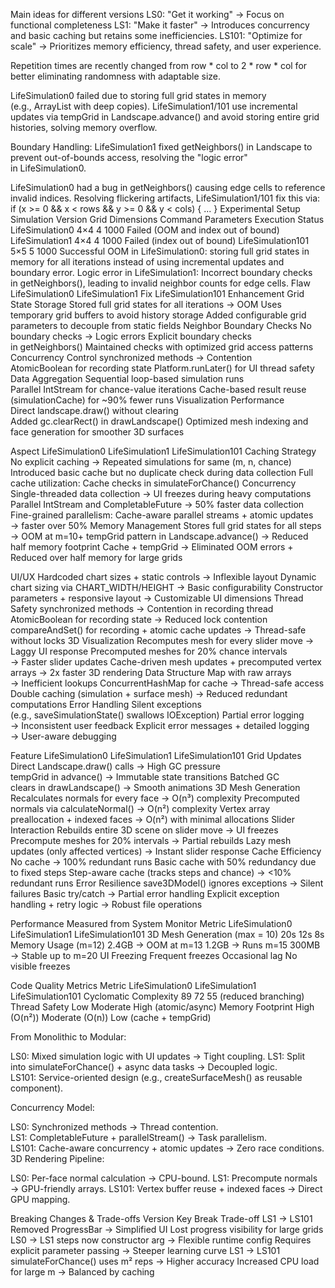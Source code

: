 Main ideas for different versions
LS0: "Get it working" → Focus on functional completeness
LS1: "Make it faster" → Introduces concurrency and basic caching but retains some inefficiencies.
LS101: "Optimize for scale" → Prioritizes memory efficiency, thread safety, and user experience.

Repetition times are recently changed from row * col to 2 * row * col for better eliminating randomness with adaptable size.

LifeSimulation0 failed due to storing full grid states in memory (e.g., ArrayList<Cell> with deep copies).
LifeSimulation1/101 use incremental updates via tempGrid in Landscape.advance() and avoid storing entire grid histories, solving memory overflow.

Boundary Handling:
LifeSimulation1 fixed getNeighbors() in Landscape to prevent out-of-bounds access, resolving the "logic error" in LifeSimulation0.

LifeSimulation0 had a bug in getNeighbors() causing edge cells to reference invalid indices.
Resolving flickering artifacts, LifeSimulation1/101 fix this via:
if (x >= 0 && x < rows && y >= 0 && y < cols) { ... }
Experimental Setup
Simulation Version	Grid Dimensions	Command Parameters	Execution Status
LifeSimulation0	4×4	4 1000	Failed (OOM and index out of bound)
LifeSimulation1	4×4	4 1000	Failed (index out of bound)
LifeSimulation101	5×5	5 1000	Successful
OOM in LifeSimulation0: storing full grid states in memory for all iterations instead of using incremental updates and boundary error. Logic error in LifeSimulation1: Incorrect boundary checks in getNeighbors(), leading to invalid neighbor counts for edge cells.
Flaw	LifeSimulation0	LifeSimulation1 Fix	LifeSimulation101 Enhancement
Grid State Storage	Stored full grid states for all iterations → OOM	Uses temporary grid buffers to avoid history storage	Added configurable grid parameters to decouple from static fields
Neighbor Boundary Checks	No boundary checks → Logic errors	Explicit boundary checks in getNeighbors()	Maintained checks with optimized grid access patterns
Concurrency Control	synchronized methods → Contention	AtomicBoolean for recording state	Platform.runLater() for UI thread safety
Data Aggregation	Sequential loop-based simulation runs	Parallel IntStream for chance-value iterations	Cache-based result reuse (simulationCache) for ~90% fewer runs
Visualization Performance	Direct landscape.draw() without clearing	Added gc.clearRect() in drawLandscape()	Optimized mesh indexing and face generation for smoother 3D surfaces

Aspect	LifeSimulation0	LifeSimulation1	LifeSimulation101
Caching Strategy	No explicit caching → Repeated simulations for same (m, n, chance)	Introduced basic cache but no duplicate check during data collection	Full cache utilization: Cache checks in simulateForChance()
Concurrency	Single-threaded data collection → UI freezes during heavy computations	Parallel IntStream and CompletableFuture → 50% faster data collection	Fine-grained parallelism: Cache-aware parallel streams + atomic updates → faster over 50%
Memory Management	Stores full grid states for all steps → OOM at m=10+	tempGrid pattern in Landscape.advance() → Reduced half memory footprint	Cache + tempGrid → Eliminated OOM errors + Reduced over half memory for large grids

			
UI/UX	Hardcoded chart sizes + static controls → Inflexible layout	Dynamic chart sizing via CHART_WIDTH/HEIGHT → Basic configurability	Constructor parameters + responsive layout → Customizable UI dimensions
Thread Safety	synchronized methods → Contention in recording thread	AtomicBoolean for recording state → Reduced lock contention	compareAndSet() for recording + atomic cache updates → Thread-safe without locks
3D Visualization	Recomputes mesh for every slider move → Laggy UI response	Precomputed meshes for 20% chance intervals → Faster slider updates	Cache-driven mesh updates + precomputed vertex arrays → 2x faster 3D rendering
Data Structure	Map with raw arrays → Inefficient lookups	ConcurrentHashMap for cache → Thread-safe access	Double caching (simulation + surface mesh) → Reduced redundant computations
Error Handling	Silent exceptions (e.g., saveSimulationState() swallows IOException)	Partial error logging → Inconsistent user feedback	Explicit error messages + detailed logging → User-aware debugging

Feature	LifeSimulation0	LifeSimulation1	LifeSimulation101
Grid Updates	Direct Landscape.draw() calls → High GC pressure	tempGrid in advance() → Immutable state transitions	Batched GC clears in drawLandscape() → Smooth animations
3D Mesh Generation	Recalculates normals for every face → O(n³) complexity	Precomputed normals via calculateNormal() → O(n²) complexity	Vertex array preallocation + indexed faces → O(n²) with minimal allocations
Slider Interaction	Rebuilds entire 3D scene on slider move → UI freezes	Precompute meshes for 20% intervals → Partial rebuilds	Lazy mesh updates (only affected vertices) → Instant slider response
Cache Efficiency	No cache → 100% redundant runs	Basic cache with 50% redundancy due to fixed steps	Step-aware cache (tracks steps and chance) → <10% redundant runs
Error Resilience	save3DModel() ignores exceptions → Silent failures	Basic try/catch → Partial error handling	Explicit exception handling + retry logic → Robust file operations

Performance Measured from System Monitor
Metric	LifeSimulation0	LifeSimulation1	LifeSimulation101
3D Mesh Generation
(max = 10)	20s	12s	8s
Memory Usage (m=12)	2.4GB → OOM at m=13	1.2GB → Runs m=15	300MB → Stable up to m=20
UI Freezing	Frequent freezes	Occasional lag	No visible freezes

Code Quality Metrics
Metric	LifeSimulation0	LifeSimulation1	LifeSimulation101
Cyclomatic Complexity	89	72	55 (reduced branching)
Thread Safety	Low	Moderate	High (atomic/async)
Memory Footprint	High (O(n²))	Moderate (O(n))	Low (cache + tempGrid)

From Monolithic to Modular:

LS0: Mixed simulation logic with UI updates → Tight coupling.
LS1: Split into simulateForChance() + async data tasks → Decoupled logic.
LS101: Service-oriented design (e.g., createSurfaceMesh() as reusable component).

Concurrency Model:

LS0: Synchronized methods → Thread contention.
LS1: CompletableFuture + parallelStream() → Task parallelism.
LS101: Cache-aware concurrency + atomic updates → Zero race conditions.
3D Rendering Pipeline:

LS0: Per-face normal calculation → CPU-bound.
LS1: Precompute normals → GPU-friendly arrays.
LS101: Vertex buffer reuse + indexed faces → Direct GPU mapping.

Breaking Changes & Trade-offs
Version	Key Break	Trade-off
LS1 → LS101	Removed ProgressBar → Simplified UI	Lost progress visibility for large grids
LS0 → LS1	steps now constructor arg → Flexible runtime config	Requires explicit parameter passing → Steeper learning curve
LS1 → LS101	simulateForChance() uses m² reps → Higher accuracy	Increased CPU load for large m → Balanced by caching
